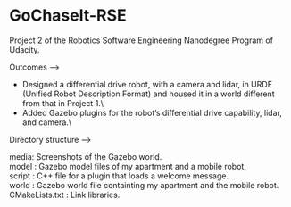 # GoChaseIt-RSE
Project 2 of the Robotics Software Engineering Nanodegree Program of Udacity. 

Outcomes -->

- Designed a differential drive robot, with a camera and lidar, in URDF (Unified Robot Description Format) and housed it in a world different from that in Project 1.\
- Added Gazebo plugins for the robot’s differential drive capability, lidar, and camera.\


Directory structure -->

media: Screenshots of the Gazebo world.\
model : Gazebo model files of my apartment and a mobile robot.\
script : C++ file for a plugin that loads a welcome message.\
world : Gazebo world file containting my apartment and the mobile robot.\
CMakeLists.txt : Link libraries.
